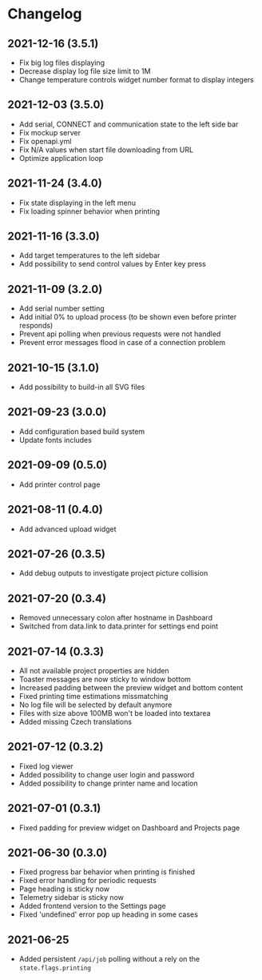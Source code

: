 # Changelog

## 2021-12-16 (3.5.1)

* Fix big log files displaying
* Decrease display log file size limit to 1M
* Change temperature controls widget number format to display integers

## 2021-12-03 (3.5.0)

* Add serial, CONNECT and communication state to the left side bar
* Fix mockup server
* Fix openapi.yml
* Fix N/A values when start file downloading from URL
* Optimize application loop

## 2021-11-24 (3.4.0)

* Fix state displaying in the left menu
* Fix loading spinner behavior when printing

## 2021-11-16 (3.3.0)

* Add target temperatures to the left sidebar
* Add possibility to send control values by Enter key press

## 2021-11-09 (3.2.0)

* Add serial number setting
* Add initial 0% to upload process (to be shown even before printer responds)
* Prevent api polling when previous requests were not handled
* Prevent error messages flood in case of a connection problem

## 2021-10-15 (3.1.0)

* Add possibility to build-in all SVG files

## 2021-09-23 (3.0.0)

* Add configuration based build system
* Update fonts includes

## 2021-09-09 (0.5.0)

* Add printer control page

## 2021-08-11 (0.4.0)

* Add advanced upload widget


## 2021-07-26 (0.3.5)

* Add debug outputs to investigate project picture collision


## 2021-07-20 (0.3.4)

* Removed unnecessary colon after hostname in Dashboard
* Switched from data.link to data.printer for settings end point


## 2021-07-14 (0.3.3)

* All not available project properties are hidden
* Toaster messages are now sticky to window bottom
* Increased padding between the preview widget and bottom content
* Fixed printing time estimations missmatching
* No log file will be selected by default anymore
* Files with size above 100MB won't be loaded into textarea
* Added missing Czech translations


## 2021-07-12 (0.3.2)

* Fixed log viewer
* Added possibility to change user login and password
* Added possibility to change printer name and location


## 2021-07-01 (0.3.1)

* Fixed padding for preview widget on Dashboard and Projects page


## 2021-06-30 (0.3.0)

* Fixed progress bar behavior when printing is finished
* Fixed error handling for periodic requests
* Page heading is sticky now
* Telemetry sidebar is sticky now
* Added frontend version to the Settings page
* Fixed 'undefined' error pop up heading in some cases


## 2021-06-25

* Added persistent `/api/job` polling without a rely on the `state.flags.printing`

